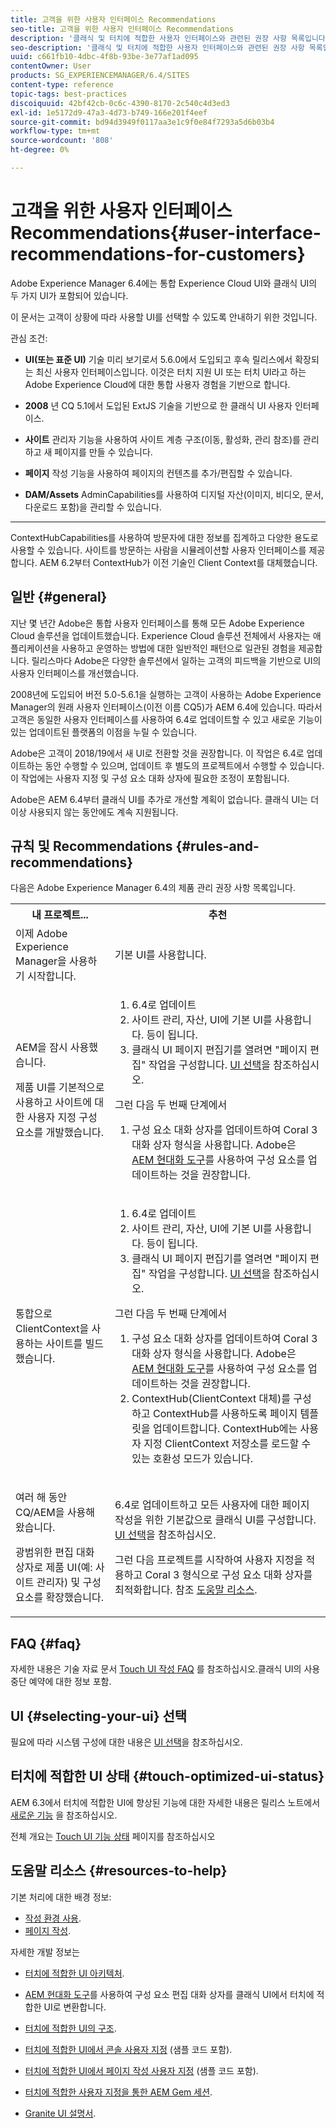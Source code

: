 ```yaml
---
title: 고객을 위한 사용자 인터페이스 Recommendations
seo-title: 고객을 위한 사용자 인터페이스 Recommendations
description: '클래식 및 터치에 적합한 사용자 인터페이스와 관련된 권장 사항 목록입니다. '
seo-description: '클래식 및 터치에 적합한 사용자 인터페이스와 관련된 권장 사항 목록입니다. '
uuid: c661fb10-4dbc-4f8b-93be-3e77af1ad095
contentOwner: User
products: SG_EXPERIENCEMANAGER/6.4/SITES
content-type: reference
topic-tags: best-practices
discoiquuid: 42bf42cb-0c6c-4390-8170-2c540c4d3ed3
exl-id: 1e5172d9-47a3-4d73-b749-166e201f4eef
source-git-commit: bd94d3949f0117aa3e1c9f0e84f7293a5d6b03b4
workflow-type: tm+mt
source-wordcount: '808'
ht-degree: 0%

---
```


# 고객을 위한 사용자 인터페이스 Recommendations{#user-interface-recommendations-for-customers}

Adobe Experience Manager 6.4에는 통합 Experience Cloud UI와 클래식 UI의 두 가지 UI가 포함되어 있습니다.

이 문서는 고객이 상황에 따라 사용할 UI를 선택할 수 있도록 안내하기 위한 것입니다.

관심 조건:

* **UI(또는 표준 UI)**
기술 미리 보기로서 5.6.0에서 도입되고 후속 릴리스에서 확장되는 최신 사용자 인터페이스입니다. 이것은 터치 지원 UI 또는 터치 UI라고 하는 Adobe Experience Cloud에 대한 통합 사용자 경험을 기반으로 합니다.

* **2008**
년 CQ 5.1에서 도입된 ExtJS 기술을 기반으로 한 클래식 UI 사용자 인터페이스.

* **사이트**
관리자 기능을 사용하여 사이트 계층 구조(이동, 활성화, 관리 참조)를 관리하고 새 페이지를 만들 수 있습니다.

* **페이지**
작성 기능을 사용하여 페이지의 컨텐츠를 추가/편집할 수 있습니다.

* **DAM/Assets**
AdminCapabilities를 사용하여 디지털 자산(이미지, 비디오, 문서, 다운로드 포함)을 관리할 수 있습니다.

* ****
ContextHubCapabilities를 사용하여 방문자에 대한 정보를 집계하고 다양한 용도로 사용할 수 있습니다. 사이트를 방문하는 사람을 시뮬레이션할 사용자 인터페이스를 제공합니다. AEM 6.2부터 ContextHub가 이전 기술인 Client Context를 대체했습니다.

## 일반 {#general}

지난 몇 년간 Adobe은 통합 사용자 인터페이스를 통해 모든 Adobe Experience Cloud 솔루션을 업데이트했습니다. Experience Cloud 솔루션 전체에서 사용자는 애플리케이션을 사용하고 운영하는 방법에 대한 일반적인 패턴으로 일관된 경험을 제공합니다. 릴리스마다 Adobe은 다양한 솔루션에서 일하는 고객의 피드백을 기반으로 UI의 사용자 인터페이스를 개선했습니다.

2008년에 도입되어 버전 5.0-5.6.1을 실행하는 고객이 사용하는 Adobe Experience Manager의 원래 사용자 인터페이스(이전 이름 CQ5)가 AEM 6.4에 있습니다. 따라서 고객은 동일한 사용자 인터페이스를 사용하여 6.4로 업데이트할 수 있고 새로운 기능이 있는 업데이트된 플랫폼의 이점을 누릴 수 있습니다.

Adobe은 고객이 2018/19에서 새 UI로 전환할 것을 권장합니다. 이 작업은 6.4로 업데이트하는 동안 수행할 수 있으며, 업데이트 후 별도의 프로젝트에서 수행할 수 있습니다. 이 작업에는 사용자 지정 및 구성 요소 대화 상자에 필요한 조정이 포함됩니다.

Adobe은 AEM 6.4부터 클래식 UI를 추가로 개선할 계획이 없습니다. 클래식 UI는 더 이상 사용되지 않는 동안에도 계속 지원됩니다.

## 규칙 및 Recommendations {#rules-and-recommendations}

다음은 Adobe Experience Manager 6.4의 제품 관리 권장 사항 목록입니다.

<table> 
 <tbody> 
  <tr> 
   <th>내 프로젝트...</th> 
   <th>추천</th> 
  </tr> 
  <tr> 
   <td>이제 Adobe Experience Manager을 사용하기 시작합니다.</td> 
   <td>기본 UI를 사용합니다.</td> 
  </tr> 
  <tr> 
   <td><p>AEM을 잠시 사용했습니다.</p> <p>제품 UI를 기본적으로 사용하고 사이트에 대한 사용자 지정 구성 요소를 개발했습니다.<br /> </p> </td> 
   <td> 
    <ol> 
     <li>6.4로 업데이트</li> 
     <li>사이트 관리, 자산, UI에 기본 UI를 사용합니다. 등이 됩니다.<br /> </li> 
     <li>클래식 UI 페이지 편집기를 열려면 "페이지 편집" 작업을 구성합니다. <a href="#selecting-your-ui">UI 선택</a>을 참조하십시오.</li> 
    </ol> <p>그런 다음 두 번째 단계에서</p> 
    <ol> 
     <li>구성 요소 대화 상자를 업데이트하여 Coral 3 대화 상자 형식을 사용합니다. Adobe은 <a href="/help/sites-developing/modernization-tools.md">AEM 현대화 도구</a>를 사용하여 구성 요소를 업데이트하는 것을 권장합니다.</li> 
    </ol> </td> 
  </tr> 
  <tr> 
   <td>통합으로 ClientContext을 사용하는 사이트를 빌드했습니다.<br /> </td> 
   <td> 
    <ol> 
     <li>6.4로 업데이트</li> 
     <li>사이트 관리, 자산, UI에 기본 UI를 사용합니다. 등이 됩니다.</li> 
     <li>클래식 UI 페이지 편집기를 열려면 "페이지 편집" 작업을 구성합니다. <a href="#selecting-your-ui">UI 선택</a>을 참조하십시오.</li> 
    </ol> <p>그런 다음 두 번째 단계에서</p> 
    <ol> 
     <li>구성 요소 대화 상자를 업데이트하여 Coral 3 대화 상자 형식을 사용합니다. Adobe은 <a href="/help/sites-developing/modernization-tools.md">AEM 현대화 도구</a>를 사용하여 구성 요소를 업데이트하는 것을 권장합니다.</li> 
     <li>ContextHub(ClientContext 대체)를 구성하고 ContextHub를 사용하도록 페이지 템플릿을 업데이트합니다. ContextHub에는 사용자 지정 ClientContext 저장소를 로드할 수 있는 호환성 모드가 있습니다.</li> 
    </ol> </td> 
  </tr> 
  <tr> 
   <td><p>여러 해 동안 CQ/AEM을 사용해 왔습니다.</p> <p>광범위한 편집 대화 상자로 제품 UI(예: 사이트 관리자) 및 구성 요소를 확장했습니다.</p> </td> 
   <td><p>6.4로 업데이트하고 모든 사용자에 대한 페이지 작성을 위한 기본값으로 클래식 UI를 구성합니다. <a href="#selecting-your-ui">UI 선택</a>을 참조하십시오.</p> <p>그런 다음 프로젝트를 시작하여 사용자 지정을 적용하고 Coral 3 형식으로 구성 요소 대화 상자를 최적화합니다. 참조 <a href="#resources-to-help">도움말 리소스</a>.<br /> </p> </td> 
  </tr> 
 </tbody> 
</table>

## FAQ {#faq}

자세한 내용은 기술 자료 문서 [Touch UI 작성 FAQ](https://helpx.adobe.com/experience-manager/kb/index/touchui_faq.html) 를 참조하십시오.클래식 UI의 사용 중단 예약에 대한 정보 포함.

## UI {#selecting-your-ui} 선택

필요에 따라 시스템 구성에 대한 내용은 [UI 선택](/help/sites-authoring/select-ui.md)을 참조하십시오.

## 터치에 적합한 UI 상태 {#touch-optimized-ui-status}

AEM 6.3에서 터치에 적합한 UI에 향상된 기능에 대한 자세한 내용은 릴리스 노트에서 [새로운 기능](/help/release-notes/release-notes.md#what-s-new) 을 참조하십시오.

전체 개요는 [Touch UI 기능 상태](/help/release-notes/touch-ui-features-status.md) 페이지를 참조하십시오

## 도움말 리소스 {#resources-to-help}

기본 처리에 대한 배경 정보:

* [작성 환경 사용](/help/sites-authoring/home.md).
* [페이지 작성](/help/sites-authoring/author-environment-tools.md).

자세한 개발 정보는

* [터치에 적합한 UI 아키텍처](/help/sites-developing/touch-ui-concepts.md).
* [AEM 현대화 도구](/help/sites-developing/modernization-tools.md)를 사용하여 구성 요소 편집 대화 상자를 클래식 UI에서 터치에 적합한 UI로 변환합니다.

* [터치에 적합한 UI의 구조](/help/sites-developing/touch-ui-structure.md).

* [터치에 적합한 UI에서 콘솔 사용자 지정](/help/sites-developing/customizing-consoles-touch.md) (샘플 코드 포함).

* [터치에 적합한 UI에서 페이지 작성 사용자 지정](/help/sites-developing/customizing-page-authoring-touch.md) (샘플 코드 포함).

* [터치에 적합한 사용자 지정을 통한 AEM Gem 세션](https://docs.adobe.com/content/ddc/en/gems/user-interface-customization-for-aem-6.html).
* [Granite UI 설명서](https://helpx.adobe.com/experience-manager/6-4/sites/developing/using/reference-materials/granite-ui/api/index.html).

